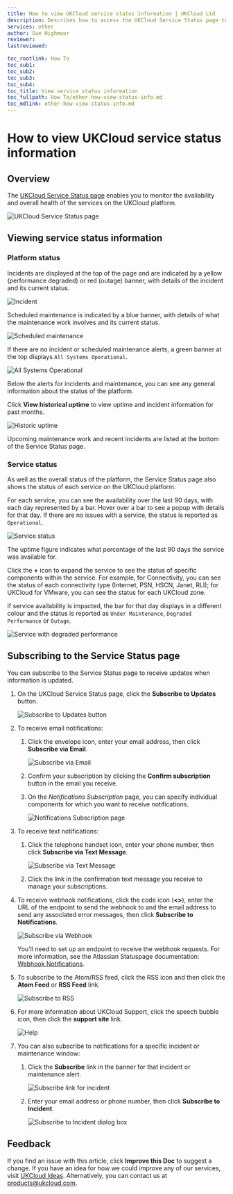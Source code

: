 ```yaml
---
title: How to view UKCloud service status information | UKCloud Ltd
description: Describes how to access the UKCloud Service Status page to view information on the status of the services on the platform
services: other
author: Sue Highmoor
reviewer:
lastreviewed: 

toc_rootlink: How To
toc_sub1: 
toc_sub2:
toc_sub3:
toc_sub4:
toc_title: View service status information
toc_fullpath: How To/other-how-view-status-info.md
toc_mdlink: other-how-view-status-info.md
---
```


# How to view UKCloud service status information

## Overview

The [UKCloud Service Status page](https://status.ukcloud.com) enables you to monitor the availability and overall health of the services on the UKCloud platform.

![UKCloud Service Status page](images/other-status-page.png)

## Viewing service status information

### Platform status

Incidents are displayed at the top of the page and are indicated by a yellow (performance degraded) or red (outage) banner, with details of the incident and its current status.

![Incident](images/other-status-incident.png)

Scheduled maintenance is indicated by a blue banner, with details of what the maintenance work involves and its current status.

![Scheduled maintenance](images/other-status-maintenance.png)

If there are no incident or scheduled maintenance alerts, a green banner at the top displays `All Systems Operational`.

![All Systems Operational](images/other-status-all-operational.png)

Below the alerts for incidents and maintenance, you can see any general information about the status of the platform.

Click **View historical uptime** to view uptime and incident information for past months.

![Historic uptime](images/other-status-history.png)

Upcoming maintenance work and recent incidents are listed at the bottom of the Service Status page.

### Service status

As well as the overall status of the platform, the Service Status page also shows the status of each service on the UKCloud platform.

For each service, you can see the availability over the last 90 days, with each day represented by a bar. Hover over a bar to see a popup with details for that day. If there are no issues with a service, the status is reported as `Operational`.

![Service status](images/other-status-service.png)

The uptime figure indicates what percentage of the last 90 days the service was available for.

Click the **+** icon to expand the service to see the status of specific components within the service. For example, for Connectivity, you can see the status of each connectivity type (Internet, PSN, HSCN, Janet, RLI); for UKCloud for VMware, you can see the status for each UKCloud zone.

If service availability is impacted, the bar for that day displays in a different colour and the status is reported as `Under Maintenance`, `Degraded Performance` or `Outage`.

![Service with degraded performance](images/other-status-outage.png)

## Subscribing to the Service Status page

You can subscribe to the Service Status page to receive updates when information is updated.

1. On the UKCloud Service Status page, click the **Subscribe to Updates** button.

    ![Subscribe to Updates button](images/other-status-btn-subscribe.png)

2. To receive email notifications:

    1. Click the envelope icon, enter your email address, then click **Subscribe via Email**.

        ![Subscribe via Email](images/other-status-notification-email.png)

    2. Confirm your subscription by clicking the **Confirm subscription** button in the email you receive.

    3. On the *Notifications Subscription* page, you can specify individual components for which you want to receive notifications.

        ![Notifications Subscription page](images/other-status-subscriptions.png)

3. To receive text notifications:

    1. Click the telephone handset icon, enter your phone number, then click **Subscribe via Text Message**.

        ![Subscribe via Text Message](images/other-status-notification-text.png)

    2. Click the link in the confirmation text message you receive to manage your subscriptions.

4. To receive webhook notifications, click the code icon (**<>**), enter the URL of the endpoint to send the webhook to and the email address to send any associated error messages, then click **Subscribe to Notifications**.

    ![Subscribe via Webhook](images/other-status-notification-webhook.png)

    You'll need to set up an endpoint to receive the webhook requests. For more information, see the Atlassian Statuspage documentation: [Webhook Notifications](https://help.statuspage.io/help/webhook-notifications).

5. To subscribe to the Atom/RSS feed, click the RSS icon and then click the **Atom Feed** or **RSS Feed** link.

    ![Subscribe to RSS](images/other-status-notification-rss.png)

6. For more information about UKCloud Support, click the speech bubble icon, then click the **support site** link.

    ![Help](images/other-status-help.png)

7. You can also subscribe to notifications for a specific incident or maintenance window:

    1. Click the **Subscribe** link in the banner for that incident or maintenance alert.

        ![Subscribe link for incident](images/other-status-incident-subscribe.png)

    2. Enter your email address or phone number, then click **Subscribe to Incident**.

        ![Subscribe to Incident dialog box](images/other-status-subscribe-incident.png)

## Feedback

If you find an issue with this article, click **Improve this Doc** to suggest a change. If you have an idea for how we could improve any of our services, visit [UKCloud Ideas](https://ideas.ukcloud.com). Alternatively, you can contact us at <products@ukcloud.com>.
